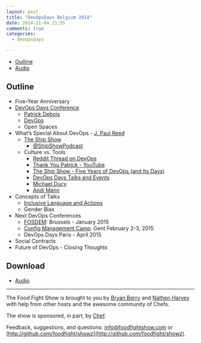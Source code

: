 ```yaml
---
layout: post
title: "DevOpsDays Belgium 2014"
date: 2014-11-04 21:55
comments: true
categories:
  - devopsdays

---
```


* [Outline](http://foodfightshow.org/2014/11/devopsdays-belgium-2014.html#outline)
* [Audio](http://traffic.libsyn.com/foodfight/FoodFightShow83-DevOpsDaysBelgium.mp3)

<!-- more -->

Outline<a name="outline"></a>
-------

* Five-Year Anniversary
* [DevOps Days Conference](http://www.devopsdays.org/)
	* [Patrick Debois](https://twitter.com/patrickdebois)
	* [DevOps](http://devops.com/)
  * Open Spaces
* What’s Special About DevOps - [J. Paul Reed](https://twitter.com/SoberBuildEng)
  * [The Ship Show](http://theshipshow.com/)
	*  [@ShipShowPodcast](https://twitter.com/ShipShowPodcast)
  * Culture vs. Tools
	* [Reddit Thread on DevOps](http://www.reddit.com/search?q=devops)
	* [Thank You Patrick - YouTube](https://www.youtube.com/watch?v=f62xu5pDQaw)
	* [The Ship Show - Five Years of DevOps (and Its Days)](http://theshipshow.com/2014/11/five-years-of-devops-and-its-days/)
	* [DevOps Days Talks and Events](http://devopsdays.org/events/2014-belgium/)
	* [Michael Ducy](https://twitter.com/mfdii)
	* [Andi Mann](https://twitter.com/AndiMann)
* Concepts of Talks
	* [Inclusive Language and Actions](http://dictionary.reference.com/browse/inclusive+language)
	* Gender Bias
* Next DevOps Conferences
  * [FOSDEM](https://fosdem.org/2015/): Brussels - January 2015
  * [Config Management Camp](http://cfgmgmtcamp.eu/): Gent February 2-3, 2015
  * DevOps Days Paris - April 2015
* Social Contracts
* Future of DevOps - Closing Thoughts

Download
--------
* [Audio](http://traffic.libsyn.com/foodfight/FoodFightShow83-DevOpsDaysBelgium.mp3)

<hr />

The Food Fight Show is brought to you by [Bryan Berry](https://twitter.com/bryanwb) and [Nathen Harvey](https://twitter.com/nathenharvey) with help from other hosts and the awesome community of Chefs.

The show is sponsored, in part, by [Chef](http://www.getchef.com).

Feedback, suggestions, and questions:  [info@foodfightshow.com](mailto:info@foodfightshow.com) or  [http://github.com/foodfight/showz](http://github.com/foodfight/showz).
